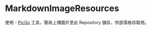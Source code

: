 # MarkdownImageResources

使用 - [PicGo](https://github.com/Molunerfinn/PicGo) 工具，簡易上傳圖片至此 Repository 儲存，供部落格存取用。
